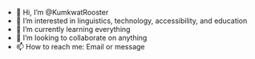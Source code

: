 - 👋 Hi, I’m @KumkwatRooster
- 👀 I’m interested in linguistics, technology, accessibility, and education
- 🌱 I’m currently learning everything
- 💞️ I’m looking to collaborate on anything
- 📫 How to reach me: Email or message 

<!---
KumkwatRooster/KumkwatRooster is a ✨ special ✨ repository because its `README.md` (this file) appears on your GitHub profile.
You can click the Preview link to take a look at your changes.
--->
